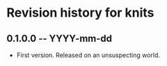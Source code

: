 # Revision history for knits

## 0.1.0.0  -- YYYY-mm-dd

* First version. Released on an unsuspecting world.
